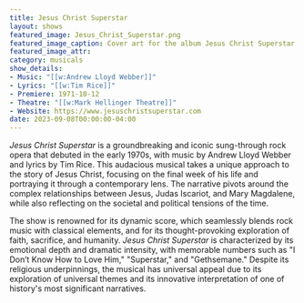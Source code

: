 ```yaml
---
title: Jesus Christ Superstar
layout: shows
featured_image: Jesus_Christ_Superstar.png
featured_image_caption: Cover art for the album Jesus Christ Superstar
featured_image_attr:
category: musicals
show_details: 
- Music: "[[w:Andrew Lloyd Webber]]"
- Lyrics: "[[w:Tim Rice]]"
- Premiere: 1971-10-12
- Theatre: "[[w:Mark Hellinger Theatre]]"
- Website: https://www.jesuschristsuperstar.com
date: 2023-09-08T00:00:00-04:00
---
```

*Jesus Christ Superstar* is a groundbreaking and iconic sung-through rock opera that debuted in the early 1970s, with music by Andrew Lloyd Webber and lyrics by Tim Rice. This audacious musical takes a unique approach to the story of Jesus Christ, focusing on the final week of his life and portraying it through a contemporary lens. The narrative pivots around the complex relationships between Jesus, Judas Iscariot, and Mary Magdalene, while also reflecting on the societal and political tensions of the time.

The show is renowned for its dynamic score, which seamlessly blends rock music with classical elements, and for its thought-provoking exploration of faith, sacrifice, and humanity. *Jesus Christ Superstar* is characterized by its emotional depth and dramatic intensity, with memorable numbers such as "I Don’t Know How to Love Him," "Superstar," and "Gethsemane." Despite its religious underpinnings, the musical has universal appeal due to its exploration of universal themes and its innovative interpretation of one of history's most significant narratives.